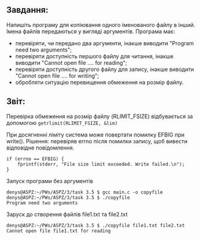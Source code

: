 ## Завдання:
Напишіть програму для копіювання одного іменованого файлу в інший. Імена файлів передаються у вигляді аргументів.
Програма має:
- перевіряти, чи передано два аргументи, інакше виводити "Program need two arguments";
- перевіряти доступність першого файлу для читання, інакше виводити "Cannot open file .... for reading";
- перевіряти доступність другого файлу для запису, інакше виводити "Cannot open file .... for writing";
- обробляти ситуацію перевищення обмеження на розмір файлу.


## Звіт:
Перевірка обмеження на розмір файлу (RLIMIT_FSIZE) відбувається за допомогою `getrlimit(RLIMIT_FSIZE, &lim)`  

При досягненні ліміту система може повертати помилку EFBIG при write().
Рішення: перевіряв errno після помилки запису, щоб вивести відповідне повідомлення.
```
if (errno == EFBIG) {
    fprintf(stderr, "File size limit exceeded. Write failed.\n");
}
```

Запуск програми без аргументів
```
denys@ASPZ:~/PWs/ASPZ/3/task 3.5 $ gcc main.c -o copyfile
denys@ASPZ:~/PWs/ASPZ/3/task 3.5 $ ./copyfile 
Program need two arguments
```
Заруск до створення файлів file1.txt та file2.txt
```
denys@ASPZ:~/PWs/ASPZ/3/task 3.5 $ ./copyfile file1.txt file2.txt
Cannot open file file1.txt for reading
```
